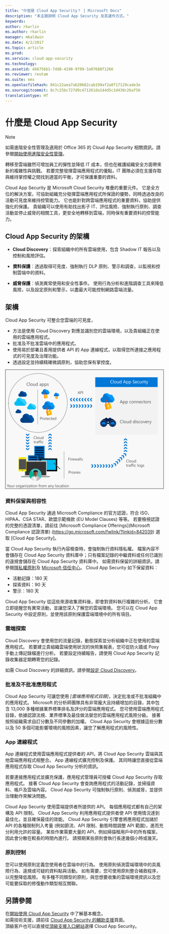 ```yaml
---
title: "什麼是 Cloud App Security？ | Microsoft Docs"
description: "本主題說明 Cloud App Security 及其運作方式。"
keywords: 
author: rkarlin
ms.author: rkarlin
manager: mbaldwin
ms.date: 4/2/2017
ms.topic: article
ms.prod: 
ms.service: cloud-app-security
ms.technology: 
ms.assetid: d46756b1-7dd8-4190-9799-3a97688f1266
ms.reviewer: reutam
ms.suite: ems
ms.openlocfilehash: 041c22aea7ab20682cab199af2a0f17129cade3e
ms.sourcegitcommit: 8c7c25bc727d9c471261da144d5c1d430c26af56
translationtype: HT
---
```

# <a name="what-is-cloud-app-security"></a>什麼是 Cloud App Security

> [!NOTE]
> 如需進階安全性管理及適用於 Office 365 的 Cloud App Security 相關資訊，請參閱[開始使用進階安全性管理](https://support.office.com/article/Get-started-with-Advanced-Management-Security-d9ee4d67-f2b3-42b4-9c9e-c4529904990a)。

轉移至雲端雖然可增加員工的彈性並降低 IT 成本，但也在維護組織安全方面帶來新的複雜性與挑戰。 若要完整發揮雲端應用程式的優點，IT 團隊必須在支援存取與維持掌控權之間找到適當的平衡，才可保護重要的資料。  

Cloud App Security 是 Microsoft Cloud Security 堆疊的重要元件。 它是全方位的解決方案，可協助組織充分發揮雲端應用程式所保證的優勢，同時透過改良的活動可見度來維持控管能力。 它也能針對跨雲端應用程式的重要資料，協助提供強化的保護。 貴組織可以使用有助找出影子 IT、評估風險、強制執行原則、調查活動並停止威脅的相關工具，更安全地轉移到雲端，同時保有重要資料的控管能力。 

## <a name="the-cloud-app-security-framework"></a>Cloud App Security 的架構  

- **Cloud Discovery**：探索組織中的所有雲端使用，包含 Shadow IT 報告以及控制和風險評估。
    
- **資料保護**︰透過取得可見度、強制執行 DLP 原則、警示和調查，以監視和控制雲端中的資料。 
    
- **威脅保護**︰偵測異常使用和安全性事件。 使用行為分析和進階調查工具來降低風險，以及設定原則和警示，以盡最大可能控制網路雲端流量。

## <a name="architecture"></a>架構  

Cloud App Security 可整合您雲端的可見度，  

-   方法是使用 Cloud Discovery 對應並識別您的雲端環境，以及貴組織正在使用的雲端應用程式。
-   批准及不批准雲端中的應用程式。  
-   使用易於部署且善用提供者 API 的 App 連線程式，以取得您所連接之應用程式的可見度及治理功能。  
-   透過設定並持續精確微調原則，協助您保有掌控度。  

![Cloud App Security 架構圖](./media/architecture.png)  

### <a name="data-retention--compliance"></a>資料保留與相容性

Cloud App Security 通過 Microsoft Compliance 的官方認證，符合 ISO、HIPAA、CSA STAR、歐盟示範條款 (EU Model Clauses) 等等。 若要檢視認證的完整的憑證清單，請前往 [Microsoft Compliance Offerings]\(Microsoft Compliance 認證清單) (https://go.microsoft.com/fwlink/?linkid=842039) 選取 [Cloud App Security]。  

當 Cloud App Security 執行內容檢查時，會強制執行資料隱私權。 檔案內容不會儲存在 Cloud App Security 資料庫中；只有檔案記錄的中繼資料或任何已識別的違規會儲存在 Cloud App Security 資料庫中。 如需資料保留的詳細資訊，請參閱[隱私權原則](http://go.microsoft.com/fwlink/?LinkId=512132)及 [Microsoft 信任中心](https://www.microsoft.com/TrustCenter/Privacy/You-are-in-control-of-your-data)。
Cloud App Security 如下保留資料︰ 
 
- 活動記錄：180 天 
- 探索資料：90 天 
- 警示︰180 天 

Cloud App Security 從這些來源收集資料後，即會對資料執行複雜的分析。 它會立即提醒您有異常活動，並讓您深入了解您的雲端環境。 您可以在 Cloud App Security 中設定原則，並使用該原則保護雲端環境中的所有項目。  

### <a name="cloud-discovery"></a>雲端探索  

Cloud Discovery 會使用您的流量記錄，動態探索並分析組織中正在使用的雲端應用程式。 若要建立貴組織雲端使用狀況的快照集報表，您可從防火牆或 Poxy 手動上傳記錄檔進行分析。 若要設定持續報告，請使用 Cloud App Security 記錄收集器定期轉寄您的記錄。  

如需 Cloud Discovery 的詳細資訊，請參閱[設定 Cloud Discovery](set-up-cloud-discovery.md)。

### <a name="sanctioning-and-unsanctioning-an-app"></a>批准及不批准應用程式  

Cloud App Security 可讓您使用 *[雲端應用程式目錄]*，決定批准或不批准組織中的應用程式。 Microsoft 的分析師團隊具有非常龐大且持續增加的目錄，其中包含 13,000 多種根據業界標準排名及評分的雲端應用程式。 您可使用雲端應用程式目錄，依據認證法規、業界標準及最佳做法替您的雲端應用程式風險分級。 接著按照組織需求自訂分數及不同參數的加權。 Cloud App Security 會根據這些分數以及 50 多個可能影響環境的風險因素，讓您了解應用程式的風險性。  

### <a name="app-connectors"></a>App 連線程式  
App 連線程式使用雲端應用程式提供者的 API，將 Cloud App Security 雲端與其他雲端應用程式相整合。 App 連線程式擴充控制及保護。 其同時讓您直接從雲端應用程式存取 Cloud App Security 分析的資訊。  

若要連接應用程式並擴充保護，應用程式管理員可授權 Cloud App Security 存取應用程式。 接著 Cloud App Security 會查詢應用程式的活動記錄，並掃描資料、帳戶及雲端內容。 Cloud App Security 可強制執行原則、偵測威脅，並提供治理動作來解決問題。  

Cloud App Security 使用雲端提供者所提供的 API。 每個應用程式都有自己的架構及 API 限制。 Cloud App Security 利用應用程式提供者使 API 使用情況達到最佳化，並且確保最佳的效能。 Cloud App Security 引擎會將應用程式加諸於 API 的各種限制列入考量 (例如節流、API 限制、動態時間調整 API 範圍)，進而充分利用允許的容量。 某些作業需要大量的 API，例如掃描租用戶中的所有檔案，因此會分散在較長的時間內進行。 請預期某些原則會執行長達幾個小時或幾天。  

### <a name="policy-control"></a>原則控制  

您可以使用原則定義您使用者在雲端中的行為。 使用原則偵測雲端環境中的具風險行為、違規或可疑的資料點與活動。 如有需要，您可使用原則整合補救程序，以完整降低風險。 有多種不同類型的原則，與您想要收集的雲端環境資訊以及您可能要採取的修復動作類型相互關聯。  

## <a name="see-also"></a>另請參閱  

在[開始使用 Cloud App Security](getting-started-with-cloud-app-security.md) 中了解基本概念。    
如需技術支援，請前往 [Cloud App Security 的輔助支援](http://support.microsoft.com/oas/default.aspx?prid=16031)頁面。   
頂級客戶也可以直接從[頂級支援入口網站](https://premier.microsoft.com/)選擇 Cloud App Security。   
